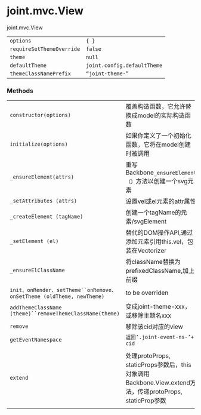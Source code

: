 # joint.mvc.View
joint.mvc.View

|                           |                             |
| ------------------------- | --------------------------- |
| `options`                 | `{ }`                       |
| `requireSetThemeOverride` | `false`                     |
| `theme`                   | `null`                      |
| `defaultTheme`            | `joint.config.defaultTheme` |
| `themeClassNamePrefix`    | `“joint-theme-”`            |

### Methods

|                                                              |                                                              |
| ------------------------------------------------------------ | ------------------------------------------------------------ |
| `constructor(options)`                                       | 覆盖构造函数，它允许替换成model的实际构造函数                |
| `initialize(options)`                                        | 如果你定义了一个初始化函数，它将在model创建时被调用          |
| `_ensureElement(attrs)`                                      | 重写Backbone`_ensureElement（）`方法以创建一个svg元素        |
| `_setAttributes (attrs)`                                     | 设置vel或el元素的attr属性                                    |
| `_createElement (tagName)`                                   | 创建一个tagName的元素/svgElement                             |
| `_setElement (el)`                                           | 替代的DOM操作API,通过添加元素引用this.vel，包装在Vectorizer  |
| `_ensureElClassName`                                         | 将className替换为prefixedClassName,加上前缀                  |
| `init、onRender、setTheme``onRemove、onSetTheme (oldTheme, newTheme)` | to be overriden                                              |
| `addThemeClassName (theme)``removeThemeClassName(theme)`     | 变成joint-theme-xxx，   或移除主题名xxx                      |
| `remove`                                                     | 移除该cid对应的view                                          |
| `getEventNamespace`                                          | `返回‘.joint-event-ns-’+ cid`                                |
|                                                              |                                                              |
| `extend`                                                     | 处理protoProps, staticProps参数后，this对象调用Backbone.View.extend方法，传递protoProps, staticProp参数 |
|                                                              |                                                              |



